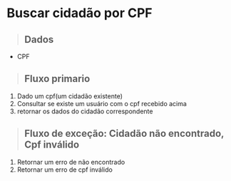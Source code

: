 # Buscar cidadão por CPF

> ## Dados

* CPF

> ## Fluxo primario

1. Dado um cpf(um cidadão existente)
2. Consultar se existe um usuário com o cpf recebido acima
3. retornar os dados do cidadão correspondente

> ## Fluxo de exceção: Cidadão não encontrado, Cpf inválido

1. Retornar um erro de não encontrado
2. Retornar um erro de cpf inválido
